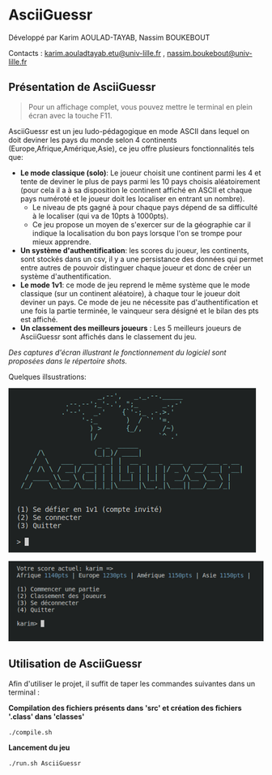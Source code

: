 # AsciiGuessr

Développé par Karim AOULAD-TAYAB, Nassim BOUKEBOUT

Contacts : <karim.aouladtayab.etu@univ-lille.fr> , <nassim.boukebout@univ-lille.fr>

## Présentation de AsciiGuessr

> Pour un affichage complet, vous pouvez mettre le terminal en plein écran avec la touche F11.

AsciiGuessr est un jeu ludo-pédagogique en mode ASCII dans lequel on doit deviner les pays du monde selon 4 continents (Europe,Afrique,Amérique,Asie), ce jeu offre plusieurs fonctionnalités tels que:
- **Le mode classique (solo)**: Le joueur choisit une continent parmi les 4 et tente de deviner le plus de pays parmi les 10 pays choisis aléatoirement (pour cela il a à sa disposition le continent affiché en ASCII et chaque pays numéroté et le joueur doit les localiser en entrant un nombre).
	- Le niveau de pts gagné à pour chaque pays dépend de sa difficulté à le localiser (qui va de 10pts à 1000pts).
	- Ce jeu propose un moyen de s'exercer sur de la géographie car il indique la localisation du bon pays lorsque l'on se trompe pour mieux apprendre.
- **Un système d'authentification**: les scores du joueur, les continents, sont stockés dans un csv, il y a une persistance des données qui permet entre autres de pouvoir distinguer chaque joueur et donc de créer un système d'authentification.
- **Le mode 1v1**: ce mode de jeu reprend le même système que le mode classique (sur un continent aléatoire), à chaque tour le joueur doit deviner un pays. Ce mode de jeu ne nécessite pas d'authentification et une fois la partie terminée, le vainqueur sera désigné et le bilan des pts est affiché.
- **Un classement des meilleurs joueurs** : Les 5 meilleurs joueurs de AsciiGuessr sont affichés dans le classement du jeu.

*Des captures d'écran illustrant le fonctionnement du logiciel sont proposées dans le répertoire shots.*

Quelques illsustrations:

![menu_principal](shots/menu_principal.png)

![menu_joueur](shots/menu_joueur.png)

## Utilisation de AsciiGuessr

Afin d'utiliser le projet, il suffit de taper les commandes suivantes dans un terminal :

**Compilation des fichiers présents dans 'src' et création des fichiers '.class' dans 'classes'**

```
./compile.sh
```

**Lancement du jeu**

```
./run.sh AsciiGuessr
```